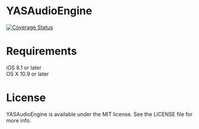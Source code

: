 YASAudioEngine
==============

[![Coverage Status](https://coveralls.io/repos/objective-audio/YASAudio/badge.svg?branch=master)](https://coveralls.io/r/objective-audio/YASAudio?branch=master)

Requirements
==============
iOS 8.1 or later  
OS X 10.9 or later

License
==============
YASAudioEngine is available under the MIT license. See the LICENSE file for more info.
